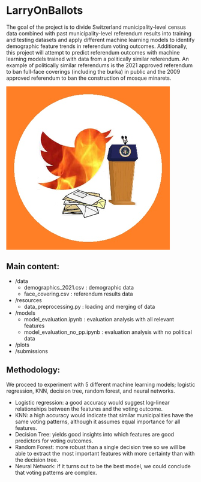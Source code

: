 # LarryOnBallots
The goal of the project is to divide Switzerland municipality-level census data combined with past municipality-level referendum results into training and testing datasets and apply different machine learning models to identify demographic feature trends in referendum voting outcomes. Additionally, this project will attempt to predict referendum outcomes with machine learning models trained with data from a politically similar referendum. An example of politically similar referendums is the 2021 approved referendum to ban full-face coverings (including the burka) in public and the 2009 approved referendum to ban the construction of mosque minarets.

![Official LarrOnBallots Logo](data/LarryInOnFireBallots.jpg)

## Main content: 
- /data
    - demographics_2021.csv : demographic data
    - face_covering.csv : referendum results data
- /resources
    - data_preprocessing.py : loading and merging of data
- /models
    - model_evaluation.ipynb : evaluation analysis with all relevant features
    - model_evaluation_no_pp.ipynb : evaluation analysis with no political data
- /plots
- /submissions

## Methodology:    
We proceed to experiment with 5 different machine learning models; logistic regression,
KNN, decision tree, random forest, and neural networks.
- Logistic regression: a good accuracy would suggest log-linear relationships between the features and the voting outcome.
- KNN: a high accuracy would indicate that similar municipalities have the same voting patterns, although it assumes equal importance for all features.
- Decision Tree: yields good insights into which features are good predictors for voting outcomes.
- Random Forest: more robust than a single decision tree so we will be able to extract the most important features with more certainty than with the decision tree.
- Neural Network: if it turns out to be the best model, we could conclude that voting patterns are complex.
